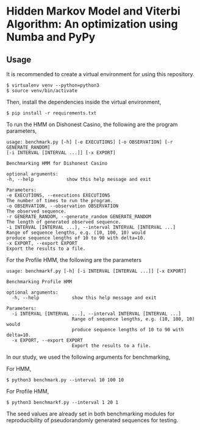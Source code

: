 Hidden Markov Model and Viterbi Algorithm: An optimization using Numba and PyPy
====

## Usage

It is recommended to create a virtual environment for using this repository.

```buildoutcfg
$ virtualenv venv --python=python3 
$ source venv/bin/activate
```

Then, install the dependencies inside the virtual environment,

```buildoutcfg
$ pip install -r requirements.txt
```

To run the HMM on Dishonest Casino, the following are the program parameters,

```buildoutcfg
usage: benchmark.py [-h] [-e EXECUTIONS] [-o OBSERVATION] [-r GENERATE_RANDOM]
[-i INTERVAL [INTERVAL ...]] [-x EXPORT]

Benchmarking HMM for Dishonest Casino

optional arguments:
-h, --help            show this help message and exit

Parameters:
-e EXECUTIONS, --executions EXECUTIONS
The number of times to run the program.
-o OBSERVATION, --observation OBSERVATION
The observed sequence.
-r GENERATE_RANDOM, --generate_random GENERATE_RANDOM
The length of generated observed sequence.
-i INTERVAL [INTERVAL ...], --interval INTERVAL [INTERVAL ...]
Range of sequence lengths, e.g. (10, 100, 10) would
produce sequence lengths of 10 to 90 with delta=10.
-x EXPORT, --export EXPORT
Export the results to a file.
```

For the Profile HMM, the following are the parameters

```buildoutcfg
usage: benchmarkf.py [-h] [-i INTERVAL [INTERVAL ...]] [-x EXPORT]

Benchmarking Profile HMM

optional arguments:
  -h, --help            show this help message and exit

Parameters:
  -i INTERVAL [INTERVAL ...], --interval INTERVAL [INTERVAL ...]
                        Range of sequence lengths, e.g. (10, 100, 10) would
                        produce sequence lengths of 10 to 90 with delta=10.
  -x EXPORT, --export EXPORT
                        Export the results to a file.
```

In our study, we used the following arguments for benchmarking,

For HMM,

```buildoutcfg
$ python3 benchmark.py --interval 10 100 10
```

For Profile HMM,

```buildoutcfg
$ python3 benchmarkf.py --interval 1 20 1
```

The seed values are already set in both benchmarking modules for reproducibility of pseudorandomly generated sequences for testing.